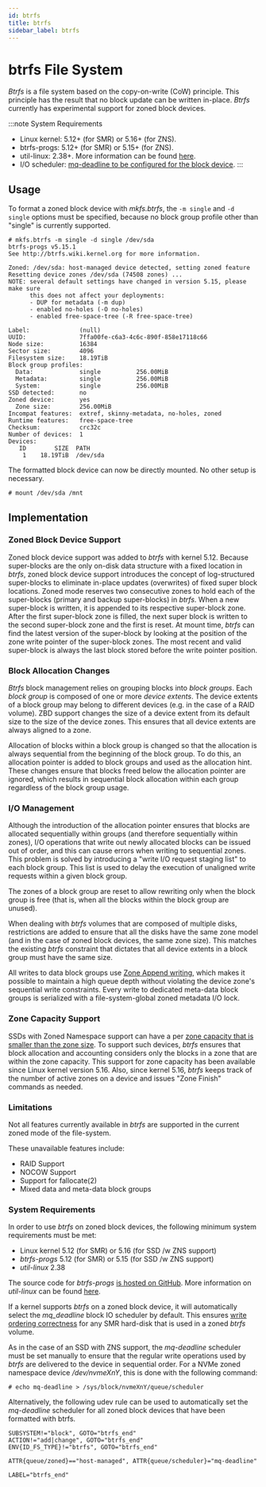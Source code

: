 ```yaml
---
id: btrfs
title: btrfs
sidebar_label: btrfs
---
```


# btrfs File System

*Btrfs* is a file system based on the copy-on-write (CoW) principle. This
principle has the result that no block update can be written in-place. 
*Btrfs* currently has experimental support for zoned block devices.

:::note System Requirements
- Linux kernel: 5.12+ (for SMR) or 5.16+ (for ZNS).
- btrfs-progs: 5.12+ (for SMR) or 5.15+ (for ZNS). 
- util-linux: 2.38+. More information can be found [here](/docs/tools/util-linux).
- I/O scheduler: [mq-deadline to be configured for the block device](/docs/linux/sched#block-io-scheduler-configuration).
:::

## Usage

To format a zoned block device with *mkfs.btrfs*, the `-m single` and `-d
single` options must be specified, because no block group profile other 
than "single" is currently supported.

```plaintext
# mkfs.btrfs -m single -d single /dev/sda
btrfs-progs v5.15.1
See http://btrfs.wiki.kernel.org for more information.

Zoned: /dev/sda: host-managed device detected, setting zoned feature
Resetting device zones /dev/sda (74508 zones) ...
NOTE: several default settings have changed in version 5.15, please make sure
      this does not affect your deployments:
      - DUP for metadata (-m dup)
      - enabled no-holes (-O no-holes)
      - enabled free-space-tree (-R free-space-tree)

Label:              (null)
UUID:               7ffa00fe-c6a3-4c6c-890f-858e17118c66
Node size:          16384
Sector size:        4096
Filesystem size:    18.19TiB
Block group profiles:
  Data:             single          256.00MiB
  Metadata:         single          256.00MiB
  System:           single          256.00MiB
SSD detected:       no
Zoned device:       yes
  Zone size:        256.00MiB
Incompat features:  extref, skinny-metadata, no-holes, zoned
Runtime features:   free-space-tree
Checksum:           crc32c
Number of devices:  1
Devices:
   ID        SIZE  PATH
    1    18.19TiB  /dev/sda
```

The formatted block device can now be directly mounted. No other setup is
necessary.

```plaintext
# mount /dev/sda /mnt
```

## Implementation

### Zoned Block Device Support

Zoned block device support was added to *btrfs* with kernel 5.12. Because
super-blocks are the only on-disk data structure with a fixed location in
*btrfs*, zoned block device support introduces the concept of log-structured
super-blocks to eliminate in-place updates (overwrites) of fixed super block
locations. Zoned mode reserves two consecutive zones to hold each of the
super-blocks (primary and backup super-blocks) in *btrfs*. When a new
super-block is written, it is appended to its respective super-block zone.
After the first super-block zone is filled, the next super block is written to
the second super-block zone and the first is reset. At mount time, *btrfs*
can find the latest version of the super-block by looking at the position of
the zone write pointer of the super-block zones. The most recent and valid
super-block is always the last  block stored before the write pointer
position.

### Block Allocation Changes

*Btrfs* block management relies on grouping blocks into *block groups*. 
Each *block group* is composed of one or more *device extents*. The device 
extents of a block group may belong to different devices (e.g. in the case 
of a RAID volume). ZBD support changes the size of a device extent from its
default size to the size of the device zones. This ensures that all device 
extents are always aligned to a zone.

Allocation of blocks within a block group is changed so that the allocation is
always sequential from the beginning of the block group. To do this, an
allocation pointer is added to block groups and used as the allocation hint.
These changes ensure that blocks freed below the allocation pointer are
ignored, which results in sequential block allocation within each group 
regardless of the block group usage.

### I/O Management

Although the introduction of the allocation pointer ensures that blocks are
allocated sequentially within groups (and therefore sequentially within zones),
I/O operations that write out newly allocated blocks can be issued out of
order, and this can cause errors when writing to sequential zones. This problem
is solved by introducing a "write I/O request staging list" to each block group.
This list is used to delay the execution of unaligned write requests within a
given block group.

The zones of a block group are reset to allow rewriting only when the block
group is free (that is, when all the blocks within the block group are
unused).

When dealing with *btrfs* volumes that are composed of multiple disks,
restrictions are added to ensure that all the disks have the same zone model
(and in the case of zoned block devices, the same zone size). This matches the
existing *btrfs* constraint that dictates that all device extents in a block
group must have the same size.

All writes to data block groups use [Zone Append
writing](/docs/introduction/zns#zone-append), which makes it possible to maintain
a high queue depth without violating the device zone's sequential write
constraints. Every write to dedicated meta-data block groups is serialized
with a file-system-global zoned metadata I/O lock.

### Zone Capacity Support

SSDs with Zoned Namespace support can have a per [zone capacity that is smaller than the zone
size](/docs/introduction/zns#zone-capacity-and-zone-size). To support such
devices, *btrfs* ensures that block allocation and accounting considers only
the blocks in a zone that are within the zone capacity. This support for zone capacity has been available since Linux kernel version 5.16. Also,
since kernel 5.16, *btrfs* keeps track of the number of active zones on
a device and issues "Zone Finish" commands as needed.

### Limitations

Not all features currently available in *btrfs* are supported in the current
zoned mode of the file-system.

These unavailable features include:
- RAID Support
- NOCOW Support
- Support for fallocate(2)
- Mixed data and meta-data block groups

### System Requirements

In order to use *btrfs* on zoned block devices, the following minimum system
requirements must be met:
- Linux kernel 5.12 (for SMR) or 5.16 (for SSD /w ZNS support)
- *btrfs-progs* 5.12 (for SMR) or 5.15 (for SSD /w ZNS support)
- *util-linux* 2.38

The source code for *btrfs-progs* <a href="https://github.com/kdave/btrfs-progs"
target="_blank">is hosted on GitHub</a>. More information on *util-linux* can be
found [here](/docs/tools/util-linux).

If a kernel supports *btrfs* on a zoned block device, it will automatically
select the *mq_deadline* block IO scheduler by default. This ensures [write
ordering correctness](/docs/linux/sched) for any SMR hard-disk that is used in a
zoned *btrfs* volume.

As in the case of an SSD with ZNS support, the *mq-deadline*
scheduler must be set manually to ensure that the regular write operations used
by *btrfs* are delivered to the device in sequential order. For a NVMe zoned
namespace device */dev/nvmeXnY*, this is done with the following command:

```plaintext
# echo mq-deadline > /sys/block/nvmeXnY/queue/scheduler
```

Alternatively, the following udev rule can be used to automatically set the
*mq-deadline* scheduler for all zoned block devices that have been formatted
with btrfs.

```plain text
SUBSYSTEM!="block", GOTO="btrfs_end"
ACTION!="add|change", GOTO="btrfs_end"
ENV{ID_FS_TYPE}!="btrfs", GOTO="btrfs_end"

ATTR{queue/zoned}=="host-managed", ATTR{queue/scheduler}="mq-deadline"

LABEL="btrfs_end"
```
